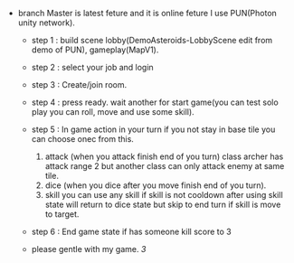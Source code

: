 - branch Master is latest feture and it is online feture I use PUN(Photon unity network).
    - step 1 : build scene lobby(DemoAsteroids-LobbyScene edit from demo of PUN), gameplay(MapV1).
    - step 2 : select your job and login
    - step 3 : Create/join room.
    - step 4 : press ready. wait another for start game(you can test solo play you can roll, move and use some skill).
    - step 5 : In game action in your turn if you not stay in base tile you can choose onec from this.
        1. attack (when you attack finish end of you turn) class archer has attack range 2 but another class can only attack enemy at same tile.
        2. dice (when you dice after you move finish end of you turn).
        3. skill you can use any skill if skill is not cooldown after using skill state will return to dice state but skip to end turn if skill is move to target.
    - step 6 : End game state if has someone kill score to 3
    
    - please gentle with my game. *3*
